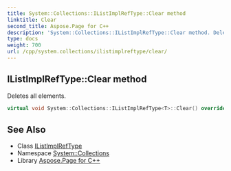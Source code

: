 ```yaml
---
title: System::Collections::IListImplRefType::Clear method
linktitle: Clear
second_title: Aspose.Page for C++
description: 'System::Collections::IListImplRefType::Clear method. Deletes all elements in C++.'
type: docs
weight: 700
url: /cpp/system.collections/ilistimplreftype/clear/
---
```

## IListImplRefType::Clear method


Deletes all elements.

```cpp
virtual void System::Collections::IListImplRefType<T>::Clear() override
```

## See Also

* Class [IListImplRefType](../)
* Namespace [System::Collections](../../)
* Library [Aspose.Page for C++](../../../)
